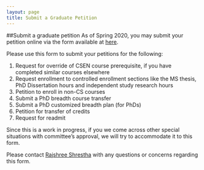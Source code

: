 ```yaml
---
layout: page
title: Submit a Graduate Petition
---
```

##Submit a graduate petition
As of Spring 2020, you may submit your petition online via the form available at [here](https://www.colorado.edu/cs/current-students/graduate-students/forms-policies).

Please use this form to submit your petitions for the following:
1.  Request for override of CSEN course prerequisite, if you have completed similar courses elsewhere
2.  Request enrollment to controlled enrollment sections like the MS thesis, PhD Dissertation hours and independent study research hours
3.  Petition to enroll in non-CS courses
4.  Submit a PhD breadth course transfer
5.  Submit a PhD customized breadth plan (for PhDs)
6.  Petition for transfer of credits
7.  Request for readmit

Since this is a work in progress, if you we come across other special situations with committee’s approval, we will try to accommodate it to this form.

Please contact [Rajshree Shrestha](mailto:rajshree.shrestha@colorado.edu) with any questions or concerns regarding this form.
